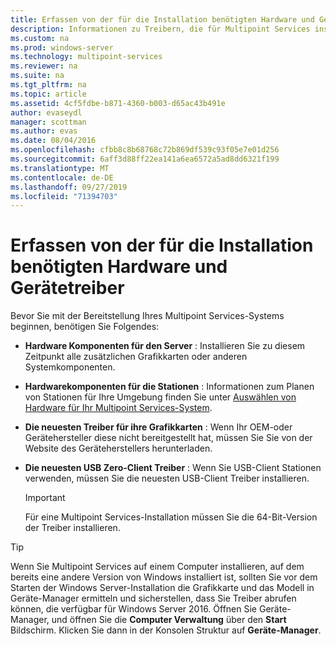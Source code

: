 ```yaml
---
title: Erfassen von der für die Installation benötigten Hardware und Gerätetreiber
description: Informationen zu Treibern, die für Multipoint Services installiert werden müssen
ms.custom: na
ms.prod: windows-server
ms.technology: multipoint-services
ms.reviewer: na
ms.suite: na
ms.tgt_pltfrm: na
ms.topic: article
ms.assetid: 4cf5fdbe-b871-4360-b003-d65ac43b491e
author: evaseydl
manager: scottman
ms.author: evas
ms.date: 08/04/2016
ms.openlocfilehash: cfbb8c8b68768c72b869df539c93f05e7e01d256
ms.sourcegitcommit: 6aff3d88ff22ea141a6ea6572a5ad8dd6321f199
ms.translationtype: MT
ms.contentlocale: de-DE
ms.lasthandoff: 09/27/2019
ms.locfileid: "71394703"
---
```

# <a name="collect-hardware-and-device-drivers-needed-for-the-installation"></a>Erfassen von der für die Installation benötigten Hardware und Gerätetreiber
Bevor Sie mit der Bereitstellung Ihres Multipoint Services-Systems beginnen, benötigen Sie Folgendes:  
  
-   **Hardware Komponenten für den Server** : Installieren Sie zu diesem Zeitpunkt alle zusätzlichen Grafikkarten oder anderen Systemkomponenten.  
  
-   **Hardwarekomponenten für die Stationen** : Informationen zum Planen von Stationen für Ihre Umgebung finden Sie unter [Auswählen von Hardware für Ihr Multipoint Services-System](Selecting-Hardware-for-Your-MultiPoint-services-System.md).
-   **Die neuesten Treiber für ihre Grafikkarten** : Wenn Ihr OEM-oder Gerätehersteller diese nicht bereitgestellt hat, müssen Sie Sie von der Website des Geräteherstellers herunterladen.  
  
-   **Die neuesten USB Zero-Client Treiber** : Wenn Sie USB-Client Stationen verwenden, müssen Sie die neuesten USB-Client Treiber installieren.  
  
    > [!IMPORTANT]  
    > Für eine Multipoint Services-Installation müssen Sie die 64-Bit-Version der Treiber installieren.  
  
> [!TIP]  
> Wenn Sie Multipoint Services auf einem Computer installieren, auf dem bereits eine andere Version von Windows installiert ist, sollten Sie vor dem Starten der Windows Server-Installation die Grafikkarte und das Modell in Geräte-Manager ermitteln und sicherstellen, dass Sie Treiber abrufen können, die verfügbar für Windows Server 2016. Öffnen Sie Geräte-Manager, und öffnen Sie die **Computer Verwaltung** über den **Start** Bildschirm. Klicken Sie dann in der Konsolen Struktur auf **Geräte-Manager**.